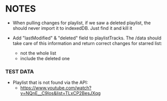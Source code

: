# NOTES

- When pulling changes for playlist, if we saw a deleted playlist, the should never import it to indexedDB. Just find it and kill it

- Add "lastModified" & "deleted" field to playlistTracks. The /data should take care of this information and return correct changes for starred list:
  - not the whole list
  - include the deleted one


### TEST DATA
- Playlist that is not found via the API:
    + https://www.youtube.com/watch?v=NQnE__C9los&list=TLxCP2BesJXqg
